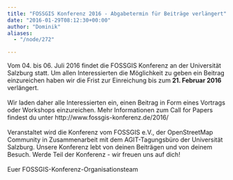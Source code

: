 ```yaml
---
title: "FOSSGIS Konferenz 2016 - Abgabetermin für Beiträge verlängert"
date: "2016-01-29T08:12:30+00:00"
author: "Dominik"
aliases:
  - "/node/272"

---
```


<div id="cke_pastebin">
	Vom 04. bis 06. Juli 2016 findet die FOSSGIS Konferenz an der Universität Salzburg statt. Um allen Interessierten die Möglichkeit zu geben ein Beitrag einzureichen haben wir die Frist zur Einreichung bis zum<strong> 21. Februar 2016</strong> verlängert.</div>
<div>
	&nbsp;</div>
<div id="cke_pastebin">
	Wir laden daher alle Interessierten ein, einen Beitrag in Form eines Vortrags oder Workshops einzureichen. Mehr Informationen zum Call for Papers findest du unter http://www.fossgis-konferenz.de/2016/</div>
<div>
	&nbsp;</div>
<div id="cke_pastebin">
	Veranstaltet wird die Konferenz vom FOSSGIS e.V., der OpenStreetMap Community in Zusammenarbeit mit dem AGIT-Tagungsbüro der Universität Salzburg. Unsere Konferenz lebt von deinen Beiträgen und von deinem Besuch. Werde Teil der Konferenz - wir freuen uns auf dich!</div>
<div>
	&nbsp;</div>
<div id="cke_pastebin">
	Euer FOSSGIS-Konferenz-Organisationsteam</div>
